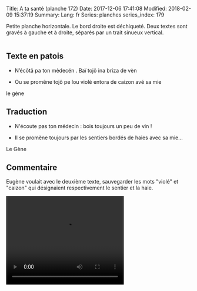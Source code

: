 Title: A ta santé (planche 172)
Date: 2017-12-06 17:41:08
Modified: 2018-02-09 15:37:19
Summary: 
Lang: fr
Series: planches
series_index: 179

Petite planche horizontale. Le bord droite est déchiqueté. Deux textes sont gravés à gauche et à droite, séparés par un trait sinueux vertical.


<figure class="image-block" style="float: center;">
  <img alt="" src="{static}/images/planche_172.png">
  <figcaption style="max-width: 1938px"></figcaption>
</figure>




## Texte en patois

- N’écôtâ pa ton mèdecén . Baï tojô ina briza de vèn




- Ou se promêne tojô pe lou violè entora de caizon avé sa mie


le gène



## Traduction

- N'écoute pas ton médecin : bois toujours un peu de vin !



- Il se promène toujours par les sentiers bordés de haies avec sa mie…


Le Gène



## Commentaire

Eugène voulait avec le deuxième texte, sauvegarder les mots "violé" et "caizon" qui désignaient respectivement le sentier et la haie.





<video width="320" height="240" controls>
  <source src="https://d1njpgd0ygatdn.cloudfront.net/video_172.mp4" type="video/mp4">
</video>
